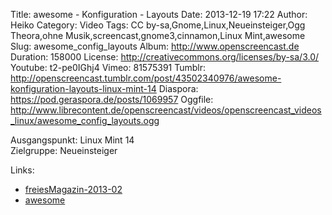 Title: awesome - Konfiguration - Layouts
Date: 2013-12-19 17:22
Author: Heiko
Category: Video
Tags: CC by-sa,Gnome,Linux,Neueinsteiger,Ogg Theora,ohne Musik,screencast,gnome3,cinnamon,Linux Mint,awesome
Slug: awesome_config_layouts
Album: http://www.openscreencast.de
Duration: 158000
License: http://creativecommons.org/licenses/by-sa/3.0/
Youtube: t2-pe0IGhj4
Vimeo: 81575391
Tumblr: http://openscreencast.tumblr.com/post/43502340976/awesome-konfiguration-layouts-linux-mint-14
Diaspora: https://pod.geraspora.de/posts/1069957
Oggfile: http://www.librecontent.de/openscreencast/videos/openscreencast_videos_linux/awesome_config_layouts.ogg

Ausgangspunkt: Linux Mint 14  
Zielgruppe: Neueinsteiger  

Links:

  * [freiesMagazin-2013-02](http://www.freiesmagazin.de/freiesMagazin-2013-02 "Link zu freiesmagazin.de" )
  * [awesome](http://awesome.naquadah.org/ "Link zu awesome" )

